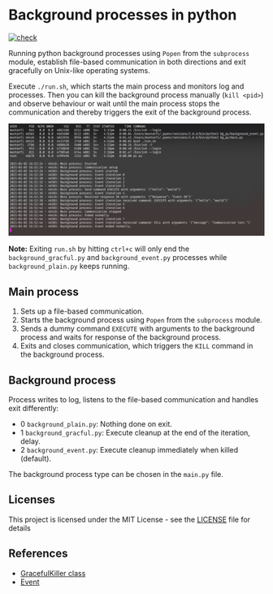 # Background processes in python

[![check](https://github.com/munterfinger/background-py/workflows/check/badge.svg)](https://github.com/munterfinger/background-py/actions)

Running python background processes using `Popen` from the `subprocess` module, establish file-based communication in both directions and exit gracefully on Unix-like operating systems.

Execute `./run.sh`, which starts the main process and monitors log and processes.
Then you can kill the background process manually (`kill <pid>`) and observe behaviour or wait until the main process stops the communication and thereby triggers the exit of the background process.

![Logs of the a run.sh execution](docs/run.png)

**Note:** Exiting `run.sh` by hitting `ctrl+c` will only end the `background_gracful.py` and `background_event.py` processes while `background_plain.py` keeps running.

## Main process

1. Sets up a file-based communication.
2. Starts the background process using `Popen` from the `subprocess` module.
3. Sends a dummy command `EXECUTE` with arguments to the background process and waits for response of the background process.
4. Exits and closes communication, which triggers the `KILL` command in the background process.

## Background process

Process writes to log, listens to the file-based communication and handles exit differently:

* 0 `background_plain.py`: Nothing done on exit.
* 1 `background_gracful.py`: Execute cleanup at the end of the iteration, delay.
* 2 `background_event.py`: Execute cleanup immediately when killed (default).

The background process type can be chosen in the `main.py` file.

## Licenses

This project is licensed under the MIT License - see the [LICENSE](LICENSE) file for details

## References

* [GracefulKiller class](https://stackoverflow.com/questions/18499497/how-to-process-sigterm-signal-gracefully)
* [Event](https://stackoverflow.com/questions/5114292/break-interrupt-a-time-sleep-in-python/46346184#46346184)
